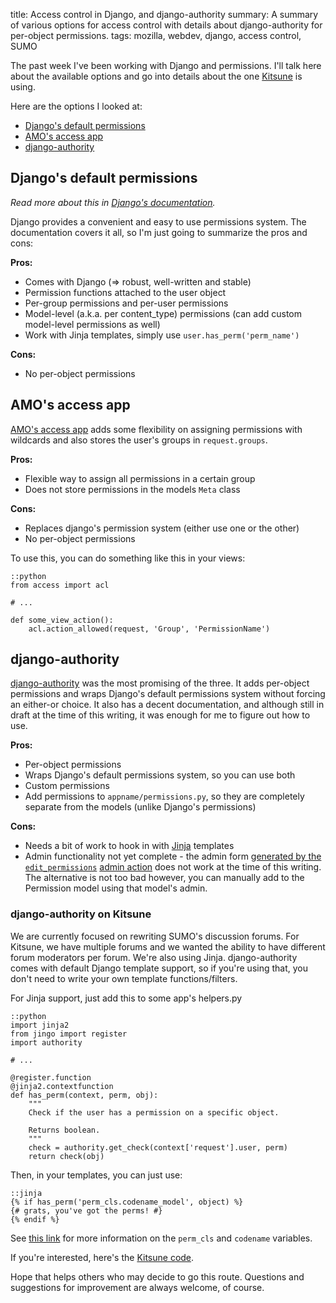 title: Access control in Django, and django-authority
summary: A summary of various options for access control with details about django-authority for per-object permissions.
tags: mozilla, webdev, django, access control, SUMO

The past week I've been working with Django and permissions. I'll talk here about the available options and go into details about the one [Kitsune](https://wiki.mozilla.org/Support/Kitsune) is using.

Here are the options I looked at:

* [Django's default permissions](#djangos-default-permissions)
* [AMO's access app](#amos-access-app)
* [django-authority](#django-authority)


## Django's default permissions
_Read more about this in [Django's documentation](http://docs.djangoproject.com/en/dev/topics/auth/)._

Django provides a convenient and easy to use permissions system. The documentation covers it all, so I'm just going to summarize the pros and cons:

__Pros:__

* Comes with Django (=> robust, well-written and stable)
* Permission functions attached to the user object
* Per-group permissions and per-user permissions
* Model-level (a.k.a. per content_type) permissions (can add custom model-level permissions as well)
* Work with Jinja templates, simply use `user.has_perm('perm_name')`

__Cons:__

* No per-object permissions


## AMO's access app

[AMO's access app](http://github.com/davedash/zamboni/blob/master/docs/topics/acl.rst) adds some flexibility on assigning permissions with wildcards and also stores the user's groups in `request.groups`.

__Pros:__

* Flexible way to assign all permissions in a certain group
* Does not store permissions in the models `Meta` class

__Cons:__

* Replaces django's permission system (either use one or the other)
* No per-object permissions

To use this, you can do something like this in your views:

	::python
	from access import acl

	# ...

	def some_view_action():
	    acl.action_allowed(request, 'Group', 'PermissionName')


## django-authority

[django-authority](http://packages.python.org/django-authority/) was the most promising of the three. It adds per-object permissions and wraps Django's default permissions system without forcing an either-or choice. It also has a decent documentation, and although still in draft at the time of this writing, it was enough for me to figure out how to use.

__Pros:__

* Per-object permissions
* Wraps Django's default permissions system, so you can use both
* Custom permissions
* Add permissions to `appname/permissions.py`, so they are completely separate from the models (unlike Django's permissions)

__Cons:__

* Needs a bit of work to hook in with [Jinja](http://jinja.pocoo.org/2/documentation) templates
* Admin functionality not yet complete - the admin form [generated by the `edit_permissions`](http://packages.python.org/django-authority/handling_admin.html) [admin action](http://docs.djangoproject.com/en/dev/ref/contrib/admin/actions/) does not work at the time of this writing. The alternative is not too bad however, you can manually add to the Permission model using that model's admin.

### django-authority on Kitsune

We are currently focused on rewriting SUMO's discussion forums. For Kitsune, we have multiple forums and we wanted the ability to have different forum moderators per forum. We're also using Jinja. django-authority comes with default Django template support, so if you're using that, you don't need to write your own template functions/filters.

For Jinja support, just add this to some app's helpers.py

	::python
	import jinja2
	from jingo import register
	import authority

	# ...

	@register.function
	@jinja2.contextfunction
	def has_perm(context, perm, obj):
	    """
	    Check if the user has a permission on a specific object.

	    Returns boolean.
	    """
	    check = authority.get_check(context['request'].user, perm)
	    return check(obj)

Then, in your templates, you can just use: 

	::jinja
	{% if has_perm('perm_cls.codename_model', object) %}
	{# grats, you've got the perms! #}
	{% endif %}

See [this link](http://packages.python.org/django-authority/create_per_object_permission.html) for more information on the `perm_cls` and `codename` variables.

If you're interested, here's the [Kitsune code](http://github.com/pcraciunoiu/kitsune/commit/f2f256b5e70ef3c89cda95dde29823ae48e057bb).

Hope that helps others who may decide to go this route. Questions and suggestions for improvement are always welcome, of course.
